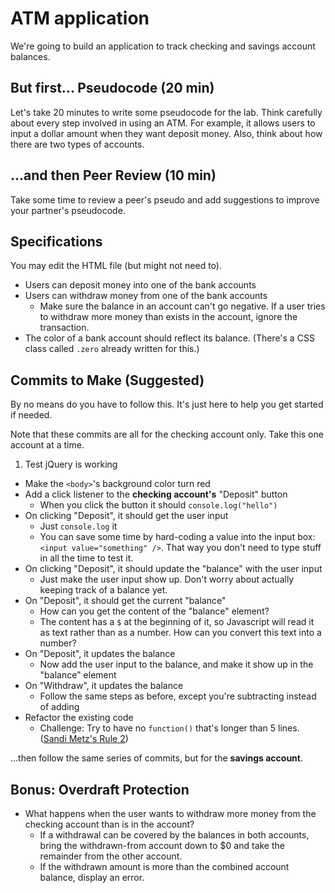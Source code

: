 # ATM application

We're going to build an application to track checking and savings account balances.

## But first... Pseudocode (20 min)

Let's take 20 minutes to write some pseudocode for the lab. Think carefully about every step involved in using an ATM. For example, it allows users to input a dollar amount when they want deposit money. Also, think about how there are two types of accounts.

## ...and then Peer Review (10 min)

Take some time to review a peer's pseudo and add suggestions to improve your partner's pseudocode.

## Specifications

You may edit the HTML file (but might not need to).

- Users can deposit money into one of the bank accounts
- Users can withdraw money from one of the bank accounts
  - Make sure the balance in an account can't go negative. If a user tries to withdraw more money than exists in the account, ignore the transaction.
- The color of a bank account should reflect its balance. (There's a CSS class called `.zero` already written for this.)

## Commits to Make (Suggested)

By no means do you have to follow this. It's just here to help you get started if needed.

Note that these commits are all for the checking account only. Take this one account at a time.

1. Test jQuery is working
  - Make the `<body>`'s background color turn red
- Add a click listener to the **checking account's** "Deposit" button
  - When you click the button it should `console.log("hello")`
- On clicking "Deposit", it should get the user input
  - Just `console.log` it
  - You can save some time by hard-coding a value into the input box: `<input value="something" />`. That way you don't need to type stuff in all the time to test it.
- On clicking "Deposit", it should update the "balance" with the user input
  - Just make the user input show up. Don't worry about actually keeping track of a balance yet.
- On "Deposit", it should get the current "balance"
  - How can you get the content of the "balance" element?
  - The content has a `$` at the beginning of it, so Javascript will read it as text rather than as a number. How can you convert this text into a number?
- On "Deposit", it updates the balance
  - Now add the user input to the balance, and make it show up in the "balance" element
- On "Withdraw", it updates the balance
  - Follow the same steps as before, except you're subtracting instead of adding
- Refactor the existing code
  - Challenge: Try to have no `function()` that's longer than 5 lines. ([Sandi Metz's Rule 2](https://robots.thoughtbot.com/sandi-metz-rules-for-developers#the-rules))

...then follow the same series of commits, but for the **savings account**.

## Bonus: Overdraft Protection

- What happens when the user wants to withdraw more money from the checking account than is in the account?
  - If a withdrawal can be covered by the balances in both accounts, bring the withdrawn-from account down to $0 and take the remainder from the other account.
  - If the withdrawn amount is more than the combined account balance, display an error.
